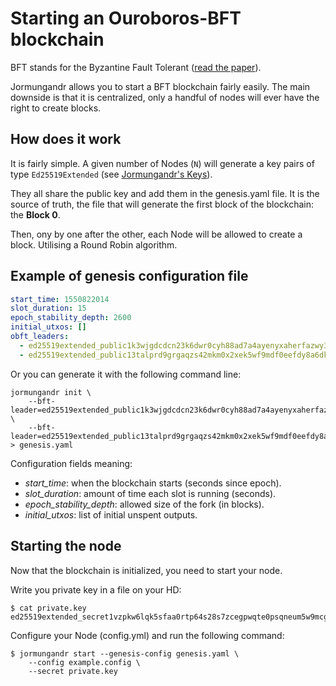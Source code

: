 # Starting an Ouroboros-BFT blockchain

BFT stands for the Byzantine Fault Tolerant
([read the paper](https://iohk.io/research/papers/#L5IHCV53)).

Jormungandr allows you to start a BFT blockchain fairly easily. The main
downside is that it is centralized, only a handful of nodes will ever have
the right to create blocks.

## How does it work

It is fairly simple. A given number of Nodes (`N`) will generate
a key pairs of type `Ed25519Extended` (see
[Jormungandr's Keys](./jormungandr_keys.md)).

They all share the public key and add them in the genesis.yaml file.
It is the source of truth, the file that will generate the first block
of the blockchain: the **Block 0**.

Then, ony by one after the other, each Node will be allowed to create a block.
Utilising a Round Robin algorithm.

## Example of genesis configuration file

```yaml
start_time: 1550822014
slot_duration: 15
epoch_stability_depth: 2600
initial_utxos: []
obft_leaders:
  - ed25519extended_public1k3wjgdcdcn23k6dwr0cyh88ad7a4ayenyxaherfazwy363pyy8wqppn7j3
  - ed25519extended_public13talprd9grgaqzs42mkm0x2xek5wf9mdf0eefdy8a6dk5grka2gstrp3en
```

Or you can generate it with the following command line:

```
jormungandr init \
    --bft-leader=ed25519extended_public1k3wjgdcdcn23k6dwr0cyh88ad7a4ayenyxaherfazwy363pyy8wqppn7j3 \
    --bft-leader=ed25519extended_public13talprd9grgaqzs42mkm0x2xek5wf9mdf0eefdy8a6dk5grka2gstrp3en > genesis.yaml
```

Configuration fields meaning:
  - *start_time*: when the blockchain starts (seconds since epoch).
  - *slot_duration*: amount of time each slot is running (seconds).
  - *epoch_stability_depth*: allowed size of the fork (in blocks).
  - *initial_utxos*: list of initial unspent outputs.

## Starting the node

Now that the blockchain is initialized, you need to start your node.

Write you private key in a file on your HD:

```
$ cat private.key
ed25519extended_secret1vzpkw6lqk5sfaa0rtp64s28s7zcegpwqte0psqneum5w9mcgafd0gwexmfn7s96lqja5sv520zx6hx5hd0qsgahp3ta8grrrxkd8n0cjmaqre
```

Configure your Node (config.yml) and run the following command:

```
$ jormungandr start --genesis-config genesis.yaml \
    --config example.config \
    --secret private.key
```
